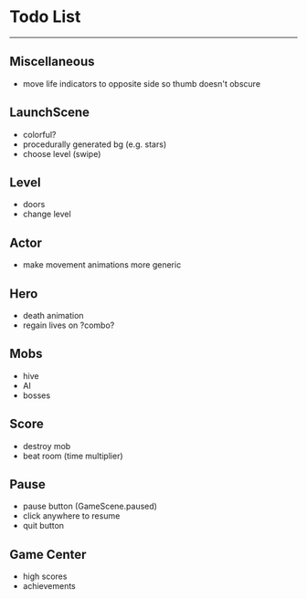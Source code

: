 # Todo List

---

## Miscellaneous
* move life indicators to opposite side so thumb doesn't obscure

## LaunchScene
* colorful?
* procedurally generated bg (e.g. stars)
* choose level (swipe)

## Level
* doors
* change level

## Actor
* make movement animations more generic

## Hero
* death animation
* regain lives on ?combo?

## Mobs
* hive
* AI
* bosses

## Score
* destroy mob
* beat room (time multiplier)

## Pause
* pause button (GameScene.paused)
* click anywhere to resume
* quit button

## Game Center
* high scores
* achievements
